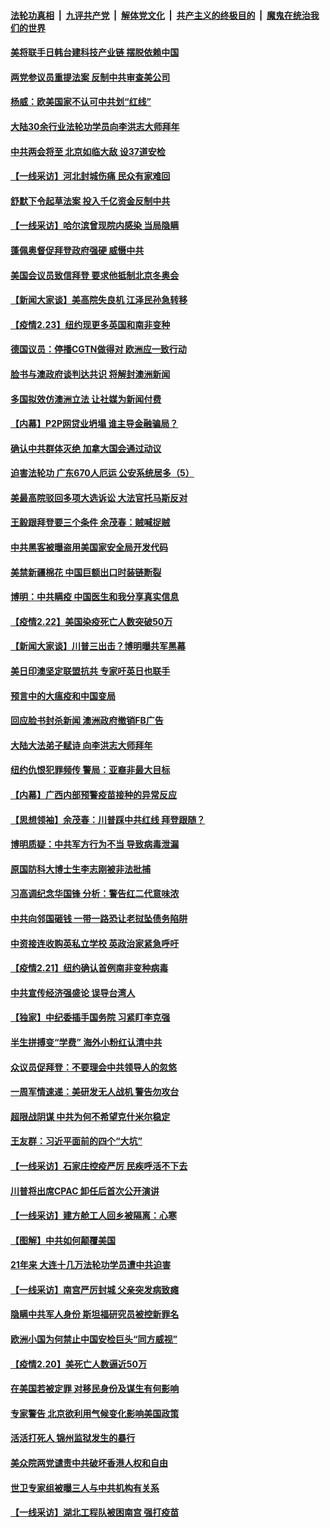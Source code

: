 ####  [法轮功真相](../../../../basic/blob/master/README.md?t=02241831) &nbsp;|&nbsp; [九评共产党](../../../../9ping.md/blob/master/README.md?t=02241831) &nbsp;|&nbsp; [解体党文化](../../../../jtdwh.md/blob/master/README.md?t=02241831)  &nbsp;|&nbsp; [共产主义的终极目的](../../../../gczydzjmd.md/blob/master/README.md?t=02241831) &nbsp;|&nbsp; [魔鬼在统治我们的世界](../../../../mgztzwmdsj.md/blob/master/README.md?t=02241831) 

#### [美将联手日韩台建科技产业链 摆脱依赖中国](../pages/nf4514/n12770997.md?t=02241831) 

#### [两党参议员重提法案 反制中共审查美公司](../pages/nf4514/n12770962.md?t=02241831) 

#### [杨威：欧美国家不认可中共划“红线”](../pages/nf4514/n12770336.md?t=02241831) 

#### [大陆30余行业法轮功学员向李洪志大师拜年](../pages/nf4514/n12770676.md?t=02241831) 

#### [中共两会将至 北京如临大敌 设37道安检](../pages/nf4514/n12770681.md?t=02241831) 

#### [【一线采访】河北封城伤痛 民众有家难回](../pages/nf4514/n12770505.md?t=02241831) 

#### [舒默下令起草法案 投入千亿资金反制中共](../pages/nf4514/n12770611.md?t=02241831) 

#### [【一线采访】哈尔滨曾现院内感染 当局隐瞒](../pages/nf4514/n12770550.md?t=02241831) 

#### [蓬佩奥督促拜登政府强硬 威慑中共](../pages/nf4514/n12770131.md?t=02241831) 

#### [美国会议员致信拜登 要求他抵制北京冬奥会](../pages/nf4514/n12770180.md?t=02241831) 

#### [【新闻大家谈】美高院失良机 江泽民孙急转移](../pages/nf4514/n12770173.md?t=02241831) 

#### [【疫情2.23】纽约现更多英国和南非变种](../pages/nf4514/n12769518.md?t=02241831) 

#### [德国议员：停播CGTN做得对 欧洲应一致行动](../pages/nf4514/n12769573.md?t=02241831) 

#### [脸书与澳政府谈判达共识 将解封澳洲新闻](../pages/nf4514/n12769281.md?t=02241831) 

#### [多国拟效仿澳洲立法 让社媒为新闻付费](../pages/nf4514/n12769123.md?t=02241831) 

#### [【内幕】P2P网贷业坍塌 谁主导金融骗局？](../pages/nf4514/n12766397.md?t=02241831) 

#### [确认中共群体灭绝 加拿大国会通过动议](../pages/nf4514/n12768531.md?t=02241831) 

#### [迫害法轮功 广东670人厄运 公安系统居多（5）](../pages/nf4514/n12767749.md?t=02241831) 

#### [美最高院驳回多项大选诉讼 大法官托马斯反对](../pages/nf4514/n12768228.md?t=02241831) 

#### [王毅跟拜登要三个条件 余茂春：贼喊捉贼](../pages/nf4514/n12768125.md?t=02241831) 

#### [中共黑客被曝盗用美国家安全局开发代码](../pages/nf4514/n12767908.md?t=02241831) 

#### [美禁新疆棉花 中国巨额出口时装链断裂](../pages/nf4514/n12767933.md?t=02241831) 

#### [博明：中共瞒疫 中国医生和我分享真实信息](../pages/nf4514/n12767710.md?t=02241831) 

#### [【疫情2.22】美国染疫死亡人数突破50万](../pages/nf4514/n12767220.md?t=02241831) 

#### [【新闻大家谈】川普三出击？博明曝共军黑幕](../pages/nf4514/n12767803.md?t=02241831) 

#### [美日印澳坚定联盟抗共 专家吁英日也联手](../pages/nf4514/n12766502.md?t=02241831) 

#### [预言中的大瘟疫和中国变局](../pages/nf4514/n12765804.md?t=02241831) 

#### [回应脸书封杀新闻 澳洲政府撤销FB广告](../pages/nf4514/n12766882.md?t=02241831) 

#### [大陆大法弟子赋诗 向李洪志大师拜年](../pages/nf4514/n12766336.md?t=02241831) 

#### [纽约仇恨犯罪频传 警局：亚裔非最大目标](../pages/nf4514/n12766793.md?t=02241831) 

#### [【内幕】广西内部预警疫苗接种的异常反应](../pages/nf4514/n12763818.md?t=02241831) 

#### [【思想领袖】余茂春：川普踩中共红线 拜登跟随？](../pages/nf4514/n12763052.md?t=02241831) 

#### [博明质疑：中共军方行为不当 导致病毒泄漏](../pages/nf4514/n12766212.md?t=02241831) 

#### [原国防科大博士生李志刚被非法批捕](../pages/nf4514/n12765812.md?t=02241831) 

#### [习高调纪念华国锋 分析：警告红二代意味浓](../pages/nf4514/n12765796.md?t=02241831) 

#### [中共向邻国砸钱 一带一路恐让老挝坠债务陷阱](../pages/nf4514/n12765822.md?t=02241831) 

#### [中资接连收购英私立学校 英政治家紧急呼吁](../pages/nf4514/n12765815.md?t=02241831) 

#### [【疫情2.21】纽约确认首例南非变种病毒](../pages/nf4514/n12765333.md?t=02241831) 

#### [中共宣传经济强盛论 误导台湾人](../pages/nf4514/n12765421.md?t=02241831) 

#### [【独家】中纪委插手国务院 习紧盯李克强](../pages/nf4514/n12760322.md?t=02241831) 

#### [半生拼搏变“学费” 海外小粉红认清中共](../pages/nf4514/n12755068.md?t=02241831) 

#### [众议员促拜登：不要理会中共领导人的忽悠](../pages/nf4514/n12763784.md?t=02241831) 

#### [一周军情速递：美研发无人战机 警告勿攻台](../pages/nf4514/n12764729.md?t=02241831) 

#### [超限战阴谋 中共为何不希望克什米尔稳定](../pages/nf4514/n12759043.md?t=02241831) 

#### [王友群：习近平面前的四个“大坑”](../pages/nf4514/n12764829.md?t=02241831) 

#### [【一线采访】石家庄控疫严厉 民疾呼活不下去](../pages/nf4514/n12764905.md?t=02241831) 

#### [川普将出席CPAC 卸任后首次公开演讲](../pages/nf4514/n12764801.md?t=02241831) 

#### [【一线采访】建方舱工人回乡被隔离：心寒](../pages/nf4514/n12764756.md?t=02241831) 

#### [【图解】中共如何颠覆美国](../pages/nf4514/n12764550.md?t=02241831) 

#### [21年来 大连十几万法轮功学员遭中共迫害](../pages/nf4514/n12762813.md?t=02241831) 

#### [【一线采访】南宫严厉封城 父亲突发病致瘫](../pages/nf4514/n12764678.md?t=02241831) 

#### [隐瞒中共军人身份 斯坦福研究员被控新罪名](../pages/nf4514/n12764446.md?t=02241831) 

#### [欧洲小国为何禁止中国安检巨头“同方威视”](../pages/nf4514/n12764360.md?t=02241831) 

#### [【疫情2.20】美死亡人数逼近50万](../pages/nf4514/n12764165.md?t=02241831) 

#### [在美国若被定罪 对移民身份及谋生有何影响](../pages/nf4514/n12763851.md?t=02241831) 

#### [专家警告 北京欲利用气候变化影响美国政策](../pages/nf4514/n12763741.md?t=02241831) 

#### [活活打死人 锦州监狱发生的暴行](../pages/nf4514/n12762184.md?t=02241831) 

#### [美众院两党谴责中共破坏香港人权和自由](../pages/nf4514/n12763439.md?t=02241831) 

#### [世卫专家组被曝三人与中共机构有关系](../pages/nf4514/n12763181.md?t=02241831) 

#### [【一线采访】湖北工程队被困南宫 强打疫苗](../pages/nf4514/n12763336.md?t=02241831) 

